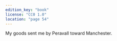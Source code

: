 ```yaml
---
edition_key: "book"
license: "CC0 1.0"
location: "page 54"
---
```

My goods sent me by Peravall toward Manchester.

